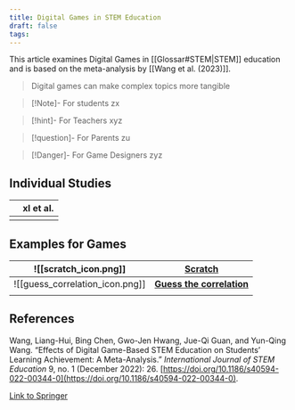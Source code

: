 ```yaml
---
title: Digital Games in STEM Education
draft: false
tags:
---
```


 This article examines Digital Games in [[Glossar#STEM|STEM]] education and is based on the meta-analysis by [[Wang et al. (2023)]].

>Digital games can make complex topics more tangible 



> [!Note]- For students
> zx

> [!hint]- For Teachers
> xyz

> [!question]- For Parents
> zu

>[!Danger]- For Game Designers
> zyz



## Individual Studies

|     | xl et al. |
| --- | --------- |
|     |           |



## Examples for Games

| ![[scratch_icon.png]]           | **[Scratch](https://scratch.mit.edu)**                           |
| ------------------------------- | ---------------------------------------------------------------- |
| ![[guess_correlation_icon.png]] | **[Guess the correlation](https://www.guessthecorrelation.com)** |
|                                 |                                                                  |
 
## References

Wang, Liang-Hui, Bing Chen, Gwo-Jen Hwang, Jue-Qi Guan, and Yun-Qing Wang. “Effects of Digital Game-Based STEM Education on Students’ Learning Achievement: A Meta-Analysis.” _International Journal of STEM Education_ 9, no. 1 (December 2022): 26. [https://doi.org/10.1186/s40594-022-00344-0](https://doi.org/10.1186/s40594-022-00344-0).

[Link to Springer](https://stemeducationjournal.springeropen.com/articles/10.1186/s40594-022-00344-0)
